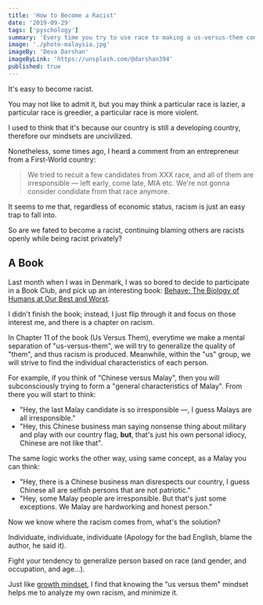 ```yaml
---
title: 'How to Become a Racist'
date: '2019-09-29'
tags: ['pyschology']
summary: 'Every time you try to use race to making a us-versus-them comparison, you are introducing the risk of becoming a racist.'
image: './photo-malaysia.jpg'
imageBy: 'Deva Darshan'
imageByLink: 'https://unsplash.com/@darshan394'
published: true
---
```


It's easy to become racist.

You may not like to admit it, but you may think a particular race is lazier, a particular race is greedier, a particular race is more violent.

I used to think that it's because our country is still a developing country, therefore our mindsets are uncivilized.

Nonetheless, some times ago, I heard a comment from an entrepreneur from a First-World country:

> We tried to recuit a few candidates from XXX race, and all of them are irresponsible &mdash; left early, come late, MIA etc. We're not gonna consider condidate from that race anymore.

It seems to me that, regardless of economic status, racism is just an easy trap to fall into.

So are we fated to become a racist, continuing blaming others are racists openly while being racist privately?

## A Book

Last month when I was in Denmark, I was so bored to decide to participate in a Book Club, and pick up an interesting book: [Behave: The Biology of Humans at Our Best and Worst][behave].

I didn't finish the book; instead, I just flip through it and focus on those interest me, and there is a chapter on racism.

In Chapter 11 of the book (Us Versus Them), everytime we make a mental separation of "us-versus-them", we will try to generalize the quality of "them", and thus racism is produced. Meanwhile, within the "us" group, we will strive to find the individual characteristics of each person.

For example, if you think of "Chinese versus Malay", then you will subconsciously trying to form a "general characteristics of Malay". From there you will start to think:

- "Hey, the last Malay candidate is so irresponsible &mdash;, I guess Malays are all irresponsible."
- "Hey, this Chinese business man saying nonsense thing about military and play with our country flag, **but**, that's just his own personal idiocy, Chinese are not like that".

<aside>

The same logic works the other way, using same concept, as a Malay you can think:

- "Hey, there is a Chinese business man disrespects our country, I guess Chinese all are selfish persons that are not patriotic."
- "Hey, some Malay people are irresponsible. But that's just some exceptions. We Malay are hardworking and honest person."

</aside>

Now we know where the racism comes from, what's the solution?

Individuate, individuate, individuate (Apology for the bad English, blame the author, he said it).

Fight your tendency to generalize person based on race (and gender, and occupation, and age...).

Just like [growth mindset](/blog/attitude-to-competency), I find that knowing the "us versus them" mindset helps me to analyze my own racism, and minimize it.

[behave]: https://www.goodreads.com/book/show/31170723-behave
